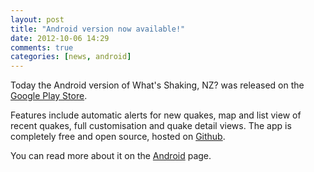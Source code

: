 ```yaml
---
layout: post
title: "Android version now available!"
date: 2012-10-06 14:29
comments: true
categories: [news, android]
---
```


Today the Android version of What's Shaking, NZ? was released on the [Google Play Store](https://play.google.com/store/apps/details?id=speakman.whatsshakingnz).

Features include automatic alerts for new quakes, map and list view of recent quakes, full customisation and quake detail views. The app is completely free and open source, hosted on [Github](https://github.com/adamsp/wsnz-android).

You can read more about it on the [Android](../../../../../android/) page.